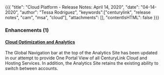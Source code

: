 {{{
"title": "Cloud Platform - Release Notes: April 14, 2020",
"date": "04-14-2020",
"author": "Tessa Rodriguez",
"keywords":["centurylink", "release notes", "cam", "msa", "cloud"],
"attachments": [],
"contentIsHTML": false
}}}

### Enhancements (1)

#### [Cloud Optimization and Analytics](https://www.ctl.io/cloud-management/cloud-optimization/)

The Global Navigation bar at the top of the Analytics Site has been updated in our attempt to provide One Portal View of all CenturyLink Cloud and Hosting Services.  In addition, the Analytics Site retains the existing ability to switch between accounts.
